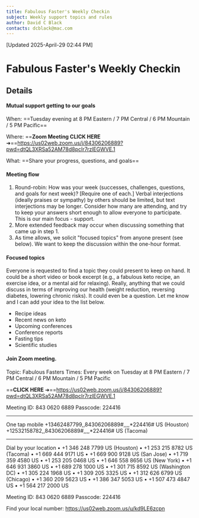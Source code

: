 ```yaml
---
title: Fabulous Faster's Weekly Checkin 
subject: Weekly support topics and rules
author: David C Black
contacts: dcblack@mac.com
---
```

[Updated 2025-April-29 02:44 PM]

# Fabulous Faster's Weekly Checkin

## Details

#### Mutual support getting to our goals

When: ==Tuesday evening at 8 PM Eastern / 7 PM Central / 6 PM Mountain / 5 PM Pacific==

Where: ==**Zoom Meeting CLICK HERE** ➜==https://us02web.zoom.us/j/84306206889?pwd=dtQL3XRSa52AM78d8pcIr7rzlEGWVE.1

What: ==Share your progress, questions, and goals==

#### Meeting flow

1. Round-robin: How was your week (successes, challenges, questions, and goals for next week)? [Require one of each.] Verbal interjections (ideally praises or sympathy) by others should be limited, but text interjections may be longer. Consider how many are attending, and try to keep your answers short enough to allow everyone to participate. This is our main focus - support.
2. More extended feedback may occur when discussing something that came up in step 1.
3. As time allows, we solicit "focused topics" from anyone present (see below). We want to keep the discussion within the one-hour format.

#### Focused topics

Everyone is requested to find a topic they could present to keep on hand. It could be a short video or book excerpt (e.g., a fabulous keto recipe, an exercise idea, or a mental aid for relaxing). Really, anything that we could discuss in terms of improving our health (weight reduction, reversing diabetes, lowering chronic risks). It could even be a question. Let me know and I can add your idea to the list below.

* Recipe ideas
* Recent news on keto
* Upcoming conferences
* Conference reports
* Fasting tips
* Scientific studies



#### Join Zoom meeting.

Topic: Fabulous Fasters
Times: Every week on Tuesday at 8 PM Eastern / 7 PM Central / 6 PM Mountain / 5 PM Pacific

==**CLICK HERE** ➜==https://us02web.zoom.us/j/84306206889?pwd=dtQL3XRSa52AM78d8pcIr7rzlEGWVE.1

Meeting ID: 843 0620 6889
Passcode: 224416

---

One tap mobile
+13462487799,,84306206889#,,,,*224416# US (Houston)
+12532158782,,84306206889#,,,,*224416# US (Tacoma)

---

Dial by your location
• +1 346 248 7799 US (Houston)
• +1 253 215 8782 US (Tacoma)
• +1 669 444 9171 US
• +1 669 900 9128 US (San Jose)
• +1 719 359 4580 US
• +1 253 205 0468 US
• +1 646 558 8656 US (New York)
• +1 646 931 3860 US
• +1 689 278 1000 US
• +1 301 715 8592 US (Washington DC)
• +1 305 224 1968 US
• +1 309 205 3325 US
• +1 312 626 6799 US (Chicago)
• +1 360 209 5623 US
• +1 386 347 5053 US
• +1 507 473 4847 US
• +1 564 217 2000 US

Meeting ID: 843 0620 6889
Passcode: 224416

Find your local number: https://us02web.zoom.us/u/kd9LE6zcpn
